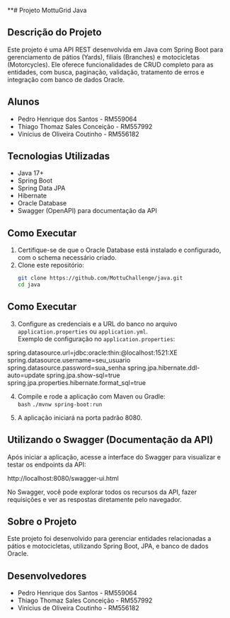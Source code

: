 **# Projeto MottuGrid Java

## Descrição do Projeto

Este projeto é uma API REST desenvolvida em Java com Spring Boot para gerenciamento de pátios (Yards), filiais (Branches) e motocicletas (Motorcycles). Ele oferece funcionalidades de CRUD completo para as entidades, com busca, paginação, validação, tratamento de erros e integração com banco de dados Oracle.

## Alunos

- Pedro Henrique dos Santos - RM559064  
- Thiago Thomaz Sales Conceição - RM557992  
- Vinícius de Oliveira Coutinho - RM556182  

## Tecnologias Utilizadas

- Java 17+  
- Spring Boot  
- Spring Data JPA  
- Hibernate  
- Oracle Database  
- Swagger (OpenAPI) para documentação da API  

## Como Executar

1. Certifique-se de que o Oracle Database está instalado e configurado, com o schema necessário criado.  
2. Clone este repositório:  
   ```bash
   git clone https://github.com/MottuChallenge/java.git
   cd java
   
## Como Executar

3. Configure as credenciais e a URL do banco no arquivo `application.properties` ou `application.yml`.  
   Exemplo de configuração no `application.properties`:

spring.datasource.url=jdbc:oracle:thin:@localhost:1521:XE
spring.datasource.username=seu_usuario
spring.datasource.password=sua_senha
spring.jpa.hibernate.ddl-auto=update
spring.jpa.show-sql=true
spring.jpa.properties.hibernate.format_sql=true



4. Compile e rode a aplicação com Maven ou Gradle:  
```bash```
```./mvnw spring-boot:run```

5. A aplicação iniciará na porta padrão 8080.

## Utilizando o Swagger (Documentação da API)

Após iniciar a aplicação, acesse a interface do Swagger para visualizar e testar os endpoints da API:

http://localhost:8080/swagger-ui.html


No Swagger, você pode explorar todos os recursos da API, fazer requisições e ver as respostas diretamente pelo navegador.

## Sobre o Projeto

Este projeto foi desenvolvido para gerenciar entidades relacionadas a pátios e motocicletas, utilizando Spring Boot, JPA, e banco de dados Oracle.

## Desenvolvedores

- Pedro Henrique dos Santos - RM559064  
- Thiago Thomaz Sales Conceição - RM557992  
- Vinícius de Oliveira Coutinho - RM556182



